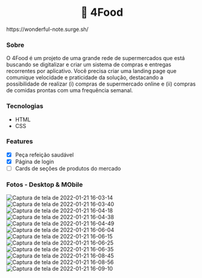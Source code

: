 <h1 align="center">&#129367 4Food</h1>
https://wonderful-note.surge.sh/

   ### Sobre

O 4Food é um projeto de uma grande rede de supermercados que está buscando se digitalizar e criar um sistema de compras e entregas recorrentes por aplicativo. Você precisa criar uma landing page que comunique velocidade e praticidade da solução, destacando a possibilidade de realizar (i) compras de supermercado online e (ii) compras de comidas prontas com uma frequência semanal.

   ### Tecnologias
   - HTML
   - CSS

  ### Features
  
  - [x] Peça refeição saudável
  - [x] Página de login
  - [ ] Cards de seções de produtos do mercado

  ### Fotos - Desktop & MObile
   

![Captura de tela de 2022-01-21 16-03-14](https://user-images.githubusercontent.com/56762847/150585413-eec85ae7-3b36-47de-8e4f-c9002ea41ee5.png)
![Captura de tela de 2022-01-21 16-03-40](https://user-images.githubusercontent.com/56762847/150585418-d1ac3ceb-7354-4fef-9837-c4377efbc3aa.png)
![Captura de tela de 2022-01-21 16-04-18](https://user-images.githubusercontent.com/56762847/150585421-097c29ee-f3a4-427e-be13-965f7ea5aec7.png)
![Captura de tela de 2022-01-21 16-04-38](https://user-images.githubusercontent.com/56762847/150585424-0005a115-d4ab-4c43-8873-972bc05453e9.png)
![Captura de tela de 2022-01-21 16-04-49](https://user-images.githubusercontent.com/56762847/150585426-b4e80c24-7cc0-400f-9da8-b7afd9d84acf.png)
![Captura de tela de 2022-01-21 16-06-04](https://user-images.githubusercontent.com/56762847/150585730-a5afe50a-9d02-4194-bc69-a48125b610b1.png)
![Captura de tela de 2022-01-21 16-06-15](https://user-images.githubusercontent.com/56762847/150585734-8a9424a6-6d16-4ab9-b888-bec2cd008f58.png)
![Captura de tela de 2022-01-21 16-06-25](https://user-images.githubusercontent.com/56762847/150585738-40664b68-4adc-47bb-8d70-6fb8f146e48f.png)
![Captura de tela de 2022-01-21 16-06-35](https://user-images.githubusercontent.com/56762847/150585742-bcace8d6-30fd-433d-a23d-96ebdc0dc9b5.png)
![Captura de tela de 2022-01-21 16-08-45](https://user-images.githubusercontent.com/56762847/150586010-c4bb97ad-98cf-4fb2-a0ad-bde5a890367e.png)
![Captura de tela de 2022-01-21 16-08-56](https://user-images.githubusercontent.com/56762847/150586017-6611e1af-a99e-4c96-9eed-96609e7d5a54.png)
![Captura de tela de 2022-01-21 16-09-10](https://user-images.githubusercontent.com/56762847/150586019-d62977ac-7a38-489a-b8ea-d21dfac9406d.png)
